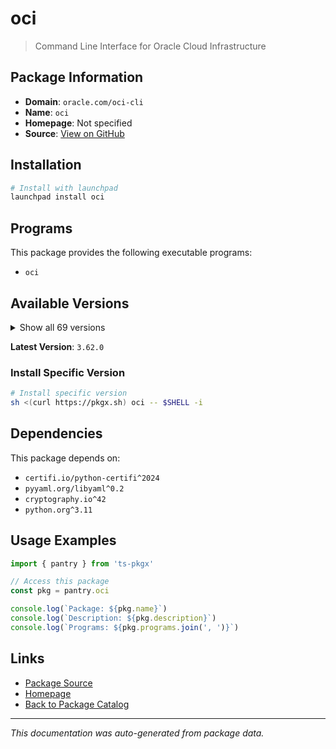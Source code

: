 # oci

> Command Line Interface for Oracle Cloud Infrastructure

## Package Information

- **Domain**: `oracle.com/oci-cli`
- **Name**: `oci`
- **Homepage**: Not specified
- **Source**: [View on GitHub](https://github.com/pkgxdev/pantry/tree/main/projects/oracle.com/oci-cli/package.yml)

## Installation

```bash
# Install with launchpad
launchpad install oci
```

## Programs

This package provides the following executable programs:

- `oci`

## Available Versions

<details>
<summary>Show all 69 versions</summary>

- `3.62.0`, `3.61.0`, `3.60.0`, `3.59.0`, `3.58.1`
- `3.58.0`, `3.57.0`, `3.56.1`, `3.56.0`, `3.55.0`
- `3.54.6`, `3.54.5`, `3.54.4`, `3.54.3`, `3.54.2`
- `3.54.1`, `3.54.0`, `3.53.0`, `3.52.1`, `3.52.0`
- `3.51.9`, `3.51.8`, `3.51.7`, `3.51.6`, `3.51.5`
- `3.51.4`, `3.51.3`, `3.51.2`, `3.51.1`, `3.51.0`
- `3.50.3`, `3.50.2`, `3.50.1`, `3.50.0`, `3.49.4`
- `3.49.3`, `3.49.2`, `3.49.1`, `3.49.0`, `3.48.3`
- `3.48.2`, `3.48.1`, `3.48.0`, `3.47.0`, `3.46.0`
- `3.45.2`, `3.45.1`, `3.45.0`, `3.44.4`, `3.44.3`
- `3.44.2`, `3.44.1`, `3.44.0`, `3.43.2`, `3.43.1`
- `3.43.0`, `3.42.0`, `3.41.0`, `3.40.3`, `3.40.2`
- `3.40.1`, `3.40.0`, `3.39.1`, `3.39.0`, `3.38.1`
- `3.38.0`, `3.37.14`, `3.37.13`, `3.37.12`

</details>

**Latest Version**: `3.62.0`

### Install Specific Version

```bash
# Install specific version
sh <(curl https://pkgx.sh) oci -- $SHELL -i
```

## Dependencies

This package depends on:

- `certifi.io/python-certifi^2024`
- `pyyaml.org/libyaml^0.2`
- `cryptography.io^42`
- `python.org^3.11`

## Usage Examples

```typescript
import { pantry } from 'ts-pkgx'

// Access this package
const pkg = pantry.oci

console.log(`Package: ${pkg.name}`)
console.log(`Description: ${pkg.description}`)
console.log(`Programs: ${pkg.programs.join(', ')}`)
```

## Links

- [Package Source](https://github.com/pkgxdev/pantry/tree/main/projects/oracle.com/oci-cli/package.yml)
- [Homepage](#)
- [Back to Package Catalog](../../../package-catalog.md)

---

*This documentation was auto-generated from package data.*

